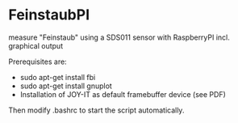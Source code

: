 # FeinstaubPI
measure "Feinstaub" using a SDS011 sensor with RaspberryPI incl. graphical output

Prerequisites are:

* sudo apt-get install fbi
* sudo apt-get install gnuplot
* Installation of JOY-IT as default framebuffer device (see PDF)

Then modify .bashrc to start the script automatically.
